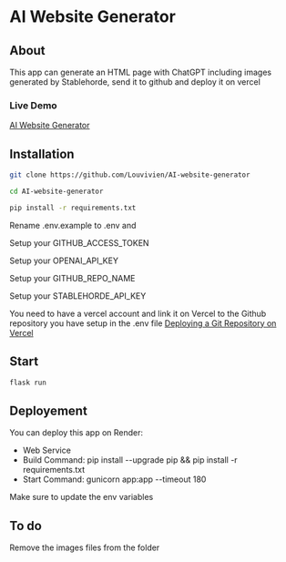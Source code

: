 # AI Website Generator



## About
This app can generate an HTML page with ChatGPT including images generated by Stablehorde, send it to github and deploy it on vercel

### Live Demo

[AI Website Generator](https://ai-website-generator.onrender.com/) 



## Installation

```sh
git clone https://github.com/Louvivien/AI-website-generator
```


```sh
cd AI-website-generator
```

```sh
pip install -r requirements.txt
```

Rename .env.example to .env and 

Setup your GITHUB_ACCESS_TOKEN

Setup your OPENAI_API_KEY

Setup your GITHUB_REPO_NAME

Setup your STABLEHORDE_API_KEY

You need to have a vercel account and link it on Vercel to the Github repository you have setup in the .env file
[Deploying a Git Repository on Vercel](https://vercel.com/docs/concepts/deployments/git#deploying-a-git-repository) 


## Start

```sh
flask run
```


## Deployement

You can deploy this app on Render:

- Web Service
- Build Command: pip install --upgrade pip && pip install -r requirements.txt
- Start Command: gunicorn app:app --timeout 180

Make sure to update the env variables


## To do
Remove the images files from the folder


